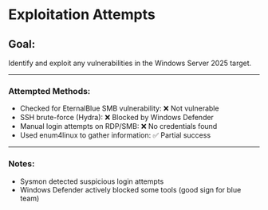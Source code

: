 # Exploitation Attempts

## Goal:
Identify and exploit any vulnerabilities in the Windows Server 2025 target.

---

### Attempted Methods:

- Checked for EternalBlue SMB vulnerability: ❌ Not vulnerable
- SSH brute-force (Hydra): ❌ Blocked by Windows Defender
- Manual login attempts on RDP/SMB: ❌ No credentials found
- Used enum4linux to gather information: ✅ Partial success

---

### Notes:
- Sysmon detected suspicious login attempts
- Windows Defender actively blocked some tools (good sign for blue team)
